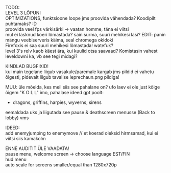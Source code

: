 TODO:                        
LEVEL 3 LÕPUNI                                
OPTIMIZATIONS, funktsioone loope jms proovida vähendada? Koodipilt puhtamaks? :D                                
proovida veel fps värkisärki -> vaatan homme, täna ei viitsi            
mul ei lasknud koeri lömastada? sain surma, suuri mehikesi lasi? EDIT: panin mängu veebiserveris käima, seal chromega okidoki           
Firefoxis ei saa suuri mehikesi lömastada! watefuk?     
level 3's relv kaob käest ära, kui kuulid otsa saavaad? Komistasin vahest leveldowni ka, vb see tegi midagi?                      
                    
KINDLAD BUGFIXID!               
kui main tegelane liigub vasakule/paremale kargab jms pildid ei vahetu õigesti, pidevalt liigub tavalise leprechaun.png pildiga!         
                
MUU:
üle mõelda, kes meil siis see pahalane on? ufo laev ei ole just kõige õigem "K O L L" imo, pahalase ideed gpt poolt:         
- dragons, griffins, harpies, wyverns, sirens                               
                  
eemaldada uks ja liigutada see pause & deathscreen menusse (Back to lobby) vms          

IDEED:           
add enemyjumping to enemymove // et koerad oleksid hirmsamad, kui ei viitsi siis kamakolm           
        

ENNE AUDITIT ÜLE VAADATA!               
pause menu, welcome screen -> choose language EST/FIN                           
hud menu                     
auto scale for screens smaller/equal than 1280x720p                     
